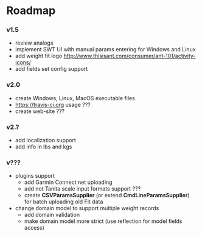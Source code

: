 Roadmap
=======

### v1.5 ###
* review analogs
* implement SWT UI with manual params entering for Windows and Linux
* add weight fit logo http://www.thisisant.com/consumer/ant-101/activity-icons/
* add fields set config support

### v2.0 ###
* create Windows, Linux, MacOS executable files
* https://travis-ci.org usage ??? 
* create web-site ???

### v2.? ###
* add localization support
* add info in lbs and kgs
    
### v??? ###
* plugins support
    * add Garmin Connect net uploading
    * add not Tanita scale input formats support ???
    * create **CSVParamsSupplier** (or extend **CmdLineParamsSupplier**) for batch uploading old Fit data
* change domain model to support multiple weight records
    * add domain validation
    * make domain model more strict (use reflection for model fields access)

